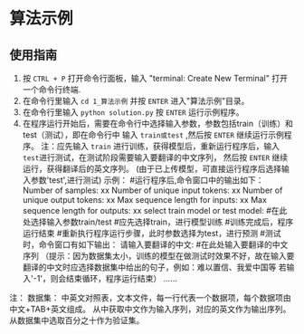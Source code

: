 # 算法示例

## 使用指南

1. 按 `CTRL + P` 打开命令行面板，输入 "terminal: Create New Terminal" 打开一个命令行终端.
2. 在命令行里输入 `cd 1_算法示例` 并按 `ENTER` 进入"算法示例"目录。
3. 在命令行里输入 `python solution.py` 按 `ENTER` 运行示例程序。
4. 在程序运行开始后，需要在命令行中选择输入参数，参数包括train（训练）和test（测试），即在命令行中
   输入 `train或test` ,然后按 `ENTER` 继续运行示例程序。
   注：应先输入 `train` 进行训练，获得模型后，重新运行程序后，输入`test`进行测试，在测试阶段需要输入要翻译的中文序列，
      然后按 `ENTER` 继续运行，获得翻译后的英文序列。
      (由于已上传模型，可直接运行程序后选择输入参数'test',进行测试)
   示例：
      #运行程序后,命令窗口中的输出如下：
      Number of samples: xx
      Number of unique input tokens: xx
      Number of unique output tokens: xx
      Max sequence length for inputs: xx
      Max sequence length for outputs: xx
      select train model or test model:       #在此处选择输入参数train/test
      #应先选择train，进行模型训练
      #训练完成后，程序运行结束
      #重新执行程序运行步骤，此时参数选择为test，进行预测
      #测试时，命令窗口有如下输出：
      请输入要翻译的中文:                       #在此处输入要翻译的中文序列
      （提示：因为数据集太小，训练的模型在做测试时效果不好，故在输入要翻译的中文时应选择数据集中给出的句子，例如：难以置信、我爱中国等
             若输入'-1'，则会结束循环，程序运行结束）
      ......



注：
数据集：
中英文对照表，文本文件，每一行代表一个数据项，每个数据项由中文+TAB+英文组成。
从中获取中文作为输入序列，对应的英文作为输出序列。
从数据集中选取百分之十作为验证集。

